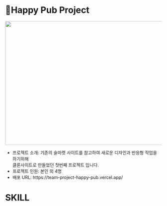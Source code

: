 
<h1>🍻Happy Pub Project </h1>
<img src='https://github.com/JSG-8579/Team-project-Happy-Pub/assets/54690444/80e04a5a-53be-4762-984a-c8f21279fa1f' width='700' height='400'>
<ul>
  <li>프로젝트 소개: 기존의 술마켓 사이트를 참고하여 새로운 디자인과 반응형 작업을 하기위해</br> 클론사이트로 만들었던 첫번째 프로젝트 입니다.</li>
  <li>프로젝트 인원: 본인 외 4명</li>
  <li>배포 URL: https://team-project-happy-pub.vercel.app/</li>
</ul>
<h1>SKILL</h1>

